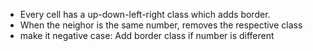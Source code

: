 - Every cell has a up-down-left-right class which adds border.
- When the neighor is the same number, removes the respective class
- make it negative case: Add border class if number is different